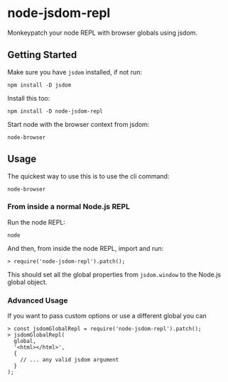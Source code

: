 # node-jsdom-repl

Monkeypatch your node REPL with browser globals using jsdom.

## Getting Started

Make sure you have `jsdom` installed, if not run:

```
npm install -D jsdom
```

Install this too:

```
npm install -D node-jsdom-repl
```

Start node with the browser context from jsdom:

```
node-browser
```


## Usage

The quickest way to use this is to use the cli command:

```
node-browser
```

### From inside a normal Node.js REPL

Run the node REPL:

```
node
```

And then, from inside the node REPL, import and run:

```
> require('node-jsdom-repl').patch();
```

This should set all the global properties from `jsdom.window` to the Node.js global object.


### Advanced Usage

If you want to pass custom options or use a different global you can

```
> const jsdomGlobalRepl = require('node-jsdom-repl').patch();
> jsdomGlobalRepl(
  global,
  '<html></html>',
  {
    // ... any valid jsdom argument
  }
);
```
